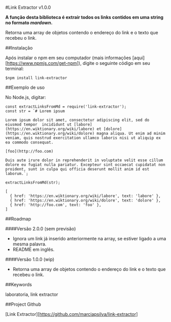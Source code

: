 #Link Extractor v1.0.0

**A função desta biblioteca é extrair todos os links contidos em uma string no formato _mardown_.** 

Retorna uma array de objetos contendo o endereço do link e o texto que recebeu o link.

##Instalação

Após instalar o npm em seu computador (mais informações [aqui][https://www.npmjs.com/get-npm]), digite o seguinte código em seu terminal:

```
$npm install link-extractor
```

##Exemplo de uso

No Node.js, digitar:

```
const extractLinksFromMd = require('link-extractor');
const str = `# Lorem ipsum

Lorem ipsum dolor sit amet, consectetur adipiscing elit, sed do eiusmod tempor  incididunt ut [labore](https://en.wiktionary.org/wiki/labore) et [dolore](https://en.wiktionary.org/wiki/dolore) magna aliqua. Ut enim ad minim veniam, quis nostrud exercitation ullamco laboris nisi ut aliquip ex ea commodo consequat.

[foo](http://foo.com)

Duis aute irure dolor in reprehenderit in voluptate velit esse cillum dolore eu fugiat nulla pariatur. Excepteur sint occaecat cupidatat non proident, sunt in culpa qui officia deserunt mollit anim id est laborum.`;

extractLinksFromMd(str);

[
  { href: 'https://en.wiktionary.org/wiki/labore', text: 'labore' },
  { href: 'https://en.wiktionary.org/wiki/dolore', text: 'dolore' },
  { href: 'http://foo.com', text: 'foo' },
]
```

##Roadmap

####Versão 2.0.0 (sem previsão)
- Ignora um link já inserido anteriormente na array, se estiver ligado a uma mesma palavra.
- README em inglês.

####Versão 1.0.0 (wip)

- Retorna uma array de objetos contendo o endereço do link e o texto que recebeu o link.

##Keywords

laboratoria, link extractor

##Project Github

[Link Extractor][https://github.com/marciapsilva/link-extractor]